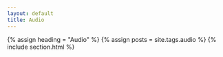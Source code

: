 ```yaml
---
layout: default
title: Audio
---
```


{% assign heading = "Audio" %}
{% assign posts = site.tags.audio %}
{% include section.html %}